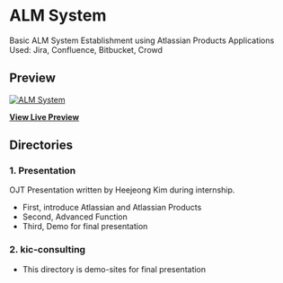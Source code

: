 # ALM System
Basic ALM System Establishment using Atlassian Products
Applications Used: Jira, Confluence, Bitbucket, Crowd

## Preview
[![ALM System](https://github.com/dadmi97/Atlassian/blob/master/kic-consulting/img/kic-consulting.jpg)](https://dadmi97.github.io/Atlassian/kic-consulting/)

**[View Live Preview](https://dadmi97.github.io/Atlassian/kic-consulting/)**

## Directories
### 1. Presentation
OJT Presentation written by Heejeong Kim during internship. 
- First, introduce Atlassian and Atlassian Products
- Second, Advanced Function
- Third, Demo for final presentation

### 2. kic-consulting
- This directory is demo-sites for final presentation
